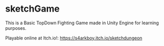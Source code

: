 # sketchGame
This is a Basic TopDown Fighting Game made in Unity Engine for learning purposes.

Playable online at Itch.io!:
https://s4arkboy.itch.io/sketchdungeon
